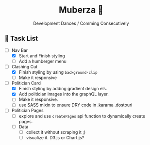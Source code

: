 
<p align="center">
  <!--<a href="https://www.gatsbyjs.com">
    <img alt="Gatsby" src="https://www.gatsbyjs.com/Gatsby-Monogram.svg" width="60" />
  </a>-->
</p>
<h1 align="center">
   Muberza 💢
</h1>
<p align= "center">Development Dances / Comming Consecutively</p>

## 🔨 Task List 
- [ ] Nav Bar
  - [x] Start and Finish styling 
  - [ ] Add a humberger menu
- [ ] Clashing Cut 
  - [x] Finish styling by using `background-clip`
  - [ ] Make it responsive
- [ ] Politician Card
  - [x] Finish styling by adding gradient design els.
  - [x] Add politician images into the graphQL layer.
  - [ ] Make it responsive.
  - [ ] use SASS mixin to ensure DRY code in .karama .dostouri  
- [ ] Politician Pages
  - [ ] explore and use `createPages` api function to dynamically create pages.
  - [ ] Data
    - [ ] collect it without scraping it ;)
    - [ ] visualize  it. D3.js or Chart.js?
